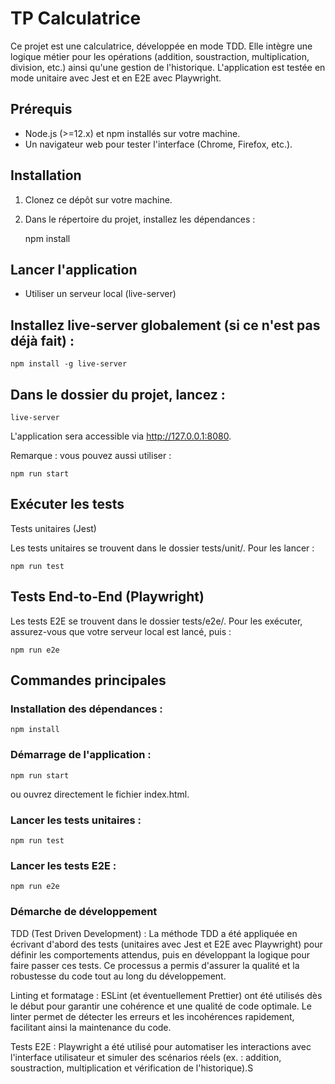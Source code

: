 # TP Calculatrice

Ce projet est une calculatrice, développée en mode TDD. Elle intègre une logique métier pour les opérations (addition, soustraction, multiplication, division, etc.) ainsi qu'une gestion de l'historique. L'application est testée en mode unitaire avec Jest et en E2E avec Playwright.

## Prérequis

- Node.js (>=12.x) et npm installés sur votre machine.
- Un navigateur web pour tester l'interface (Chrome, Firefox, etc.).

## Installation

1. Clonez ce dépôt sur votre machine.
2. Dans le répertoire du projet, installez les dépendances :

   npm install

## Lancer l'application
- Utiliser un serveur local (live-server)

## Installez live-server globalement (si ce n'est pas déjà fait) :

    npm install -g live-server

## Dans le dossier du projet, lancez :

    live-server

L'application sera accessible via http://127.0.0.1:8080.

Remarque : vous pouvez aussi utiliser :

    npm run start

## Exécuter les tests
Tests unitaires (Jest)

Les tests unitaires se trouvent dans le dossier tests/unit/. Pour les lancer :

    npm run test

## Tests End-to-End (Playwright)
Les tests E2E se trouvent dans le dossier tests/e2e/. Pour les exécuter, assurez-vous que votre serveur local est lancé, puis :

    npm run e2e

## Commandes principales

### Installation des dépendances :
    npm install

### Démarrage de l'application :
    npm run start
ou ouvrez directement le fichier index.html.

### Lancer les tests unitaires :
    npm run test

### Lancer les tests E2E :
    npm run e2e

### Démarche de développement
TDD (Test Driven Development) :
La méthode TDD a été appliquée en écrivant d'abord des tests (unitaires avec Jest et E2E avec Playwright) pour définir les comportements attendus, puis en développant la logique pour faire passer ces tests. Ce processus a permis d'assurer la qualité et la robustesse du code tout au long du développement.

Linting et formatage :
ESLint (et éventuellement Prettier) ont été utilisés dès le début pour garantir une cohérence et une qualité de code optimale. Le linter permet de détecter les erreurs et les incohérences rapidement, facilitant ainsi la maintenance du code.

Tests E2E :
Playwright a été utilisé pour automatiser les interactions avec l'interface utilisateur et simuler des scénarios réels (ex. : addition, soustraction, multiplication et vérification de l'historique).S